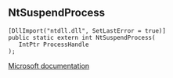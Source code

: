 ## NtSuspendProcess

```
[DllImport("ntdll.dll", SetLastError = true)]
public static extern int NtSuspendProcess(
   IntPtr ProcessHandle
);
```

[Microsoft documentation](TODO)
